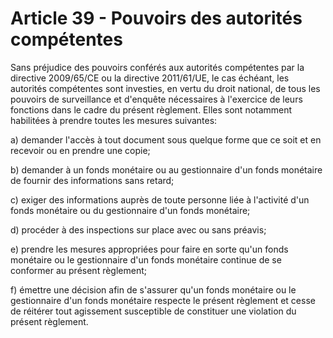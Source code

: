 # Article 39 - Pouvoirs des autorités compétentes


Sans préjudice des pouvoirs conférés aux autorités compétentes par la directive 2009/65/CE ou la directive 2011/61/UE, le cas échéant, les autorités compétentes sont investies, en vertu du droit national, de tous les pouvoirs de surveillance et d'enquête nécessaires à l'exercice de leurs fonctions dans le cadre du présent règlement. Elles sont notamment habilitées à prendre toutes les mesures suivantes:

a) demander l'accès à tout document sous quelque forme que ce soit et en recevoir ou en prendre une copie;

b) demander à un fonds monétaire ou au gestionnaire d'un fonds monétaire de fournir des informations sans retard;

c) exiger des informations auprès de toute personne liée à l'activité d'un fonds monétaire ou du gestionnaire d'un fonds monétaire;

d) procéder à des inspections sur place avec ou sans préavis;

e) prendre les mesures appropriées pour faire en sorte qu'un fonds monétaire ou le gestionnaire d'un fonds monétaire continue de se conformer au présent règlement;

f) émettre une décision afin de s'assurer qu'un fonds monétaire ou le gestionnaire d'un fonds monétaire respecte le présent règlement et cesse de réitérer tout agissement susceptible de constituer une violation du présent règlement.
